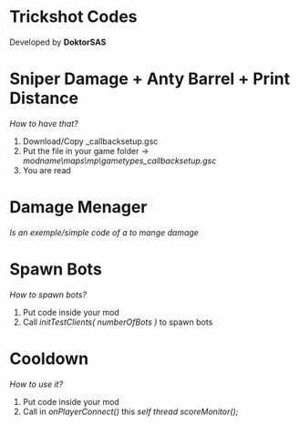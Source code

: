 # Trickshot Codes
Developed by **DoktorSAS**
# Sniper Damage + Anty Barrel + Print Distance
*How to have that?*
1. Download/Copy _callbacksetup.gsc
2. Put the file in your game folder -> *modname\maps\mp\gametypes\_callbacksetup.gsc*
3. You are read
# Damage Menager
*Is an exemple/simple code of a to mange damage*
# Spawn Bots
*How to spawn bots?*
1. Put code inside your mod
2. Call *initTestClients( numberOfBots )* to spawn bots
# Cooldown
*How to use it?*
1. Put code inside your mod
2. Call in *onPlayerConnect()* this *self thread scoreMonitor();*

